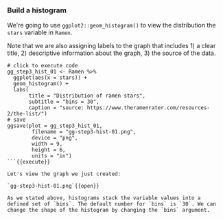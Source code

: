 ### Build a histogram

We're going to use `ggplot2::geom_histogram()` to view the distribution the `stars` variable in `Ramen`.

Note that we are also assigning labels to the graph that includes 1) a clear title, 2) descriptive information about the graph, 3) the source of the data.

```
# click to execute code
gg_step3_hist_01 <- Ramen %>%
  ggplot(aes(x = stars)) +
  geom_histogram() +
  labs(
       title = "Distribution of ramen stars",
       subtitle = "bins = 30",
       caption = "source: https://www.theramenrater.com/resources-2/the-list/")
# save
ggsave(plot = gg_step3_hist_01,
        filename = "gg-step3-hist-01.png",
        device = "png",
        width = 9,
        height = 6,
        units = "in")
```{{execute}}

Let's view the graph we just created:

`gg-step3-hist-01.png`{{open}}

As we stated above, histograms stack the variable values into a defined set of `bins`. The default number for `bins` is `30`. We can change the shape of the histogram by changing the `bins` argument.
